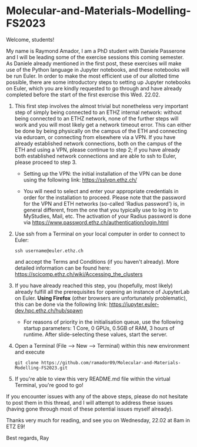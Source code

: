 # Molecular-and-Materials-Modelling-FS2023

Welcome, students!

My name is Raymond Amador, I am a PhD student with Daniele Passerone and I will be leading some of the exercise sessions this coming semester. As Daniele already mentioned in the first post, these exercises will make use of the Python language in Jupyter notebooks, and these notebooks will be run Euler. In order to make the most efficient use of our allotted time possible, there are some introductory steps to setting up Jupyter notebooks on Euler, which you are kindly requested to go through and have already completed before the start of the first exercise this Wed. 22.02.

1. This first step involves the almost trivial but nonetheless very important step of simply being connected to an ETHZ internal network: without being connected to an ETHZ network, none of the further steps will work and you will most likely get a network timeout error. This can either be done by being physically on the campus of the ETH and connecting via eduroam, or connecting from elsewhere via a VPN. If you have already established network connections, both on the campus of the ETH and using a VPN, please continue to step 2; if you have already both established network connections and are able to ssh to Euler, please proceed to step 3.

    * Setting up the VPN: the initial installation of the VPN can be done using the following link: https://sslvpn.ethz.ch/
  
    * You will need to select and enter your appropriate credentials in order for the installation to proceed. Please note that the password for the VPN and ETH networks (so-called 'Radius password') is, in general different, from the one that you typically use to log in to MyStudies, Mail, etc. The activation of your Radius password is done via https://www.password.ethz.ch/authentication/login.html

2. Use ssh from a Terminal on your local computer in order to connect to Euler:

    `ssh username@euler.ethz.ch`
   
   and accept the Terms and Conditions (if you haven't already). More detailed information can be found here: https://scicomp.ethz.ch/wiki/Accessing_the_clusters

3. If you have already reached this step, you (hopefully, most likely) already fulfill all the prerequisites for opening an instance of JupyterLab on Euler. **Using Firefox** (other browsers are unfortunately problematic), this can be done via the following link: https://jupyter.euler-dev.hpc.ethz.ch/hub/spawn

    * For reasons of priority in the initialisation queue, use the following startup parameters: 1 Core, 0 GPUs, 0.5GB of RAM, 3 hours of runtime. After slide-selecting these values, start the server.
    
4. Open a Terminal (File --> New --> Terminal) within this new environment and execute

    `git clone https://github.com/ramador09/Molecular-and-Materials-Modelling-FS2023.git `
    
5. If you're able to view this very README.md file within the virtual Terminal, you're good to go!

If you encounter issues with any of the above steps, please do not hesitate to post them in this thread, and I will attempt to address these issues (having gone through most of these potential issues myself already).

Thanks very much for reading, and see you on Wednesday, 22.02 at 8am in ETZ E9!

Best regards,
Ray
